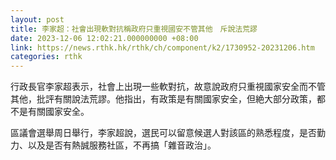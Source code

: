 ```yaml
---
layout: post
title: 李家超：社會出現軟對抗稱政府只重視國安不管其他　斥說法荒謬
date: 2023-12-06 12:02:21.000000000 +08:00
link: https://news.rthk.hk/rthk/ch/component/k2/1730952-20231206.htm
categories: rthk
---
```


行政長官李家超表示，社會上出現一些軟對抗，故意說政府只重視國家安全而不管其他，批評有關說法荒謬。他指出，有政策是有關國家安全，但絶大部分政策，都不是有關國家安全。

區議會選舉周日舉行，李家超說，選民可以留意候選人對該區的熟悉程度，是否勤力、以及是否有熱誠服務社區，不再搞「雜音政治」。
